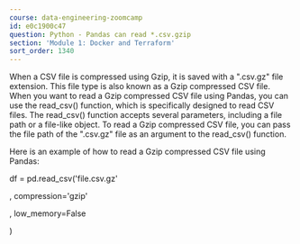 ```yaml
---
course: data-engineering-zoomcamp
id: e0c1900c47
question: Python - Pandas can read *.csv.gzip
section: 'Module 1: Docker and Terraform'
sort_order: 1340
---
```


When a CSV file is compressed using Gzip, it is saved with a ".csv.gz" file extension. This file type is also known as a Gzip compressed CSV file. When you want to read a Gzip compressed CSV file using Pandas, you can use the read_csv() function, which is specifically designed to read CSV files. The read_csv() function accepts several parameters, including a file path or a file-like object. To read a Gzip compressed CSV file, you can pass the file path of the ".csv.gz" file as an argument to the read_csv() function.

Here is an example of how to read a Gzip compressed CSV file using Pandas:

df = pd.read_csv('file.csv.gz'

, compression='gzip'

, low_memory=False

)


